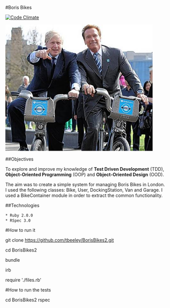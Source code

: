 #Boris Bikes

[![Code Climate](https://codeclimate.com/repos/541bfd0a6956806f6500a2cb/badges/1a49138dd7b8480d8ec7/gpa.svg)](https://codeclimate.com/repos/541bfd0a6956806f6500a2cb/feed)

![Picture](./assets/arnie_and_boris.png)

##Objectives

To explore and improve my knowledge of **Test Driven Development** (TDD), **Object-Oriented Programming** (OOP) and **Object-Oriented Design** (OOD).

The aim was to create a simple system for managing Boris Bikes in London. I used the following classes: Bike, User, DockingStation, Van and Garage. I used a BikeContainer module in order to extract the common functionality. 

##Technologies

    * Ruby 2.0.0
    * RSpec 3.0

#How to run it

git clone https://github.com/tbeeley/BorisBikes2.git

cd BorisBikes2

bundle

irb

require './files.rb'

#How to run the tests

cd BorisBikes2
rspec



